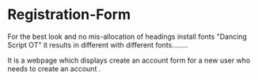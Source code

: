 # Registration-Form

For the best look and no mis-allocation of headings install fonts "Dancing Script OT" it results in different with different fonts........

It is a webpage which displays create an account form for a new user who needs to create an account .
